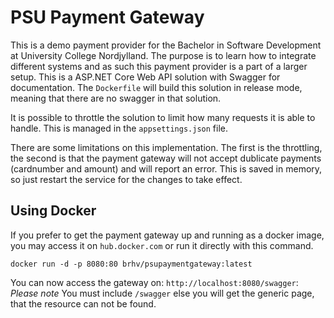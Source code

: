 # PSU Payment Gateway
This is a demo payment provider for the Bachelor in Software Development at University College Nordjylland. The purpose is to learn how to integrate different systems and as such this payment provider is a part of a larger setup.
This is a ASP.NET Core Web API solution with Swagger for documentation. The `Dockerfile` will build this solution in release mode, meaning that there are no swagger in that solution.

It is possible to throttle the solution to limit how many requests it is able to handle. This is managed in the `appsettings.json` file.

There are some limitations on this implementation. The first is the throttling, the second is that the payment gateway will not accept dublicate payments (cardnumber and amount) and will report an error. This is saved in memory, so just restart the service for the changes to take effect.

## Using Docker
If you prefer to get the payment gateway up and running as a docker image, you may access it on `hub.docker.com` or run it directly with this command.

    docker run -d -p 8080:80 brhv/psupaymentgateway:latest
    
You can now access the gateway on: `http://localhost:8080/swagger`: *Please note* You must include `/swagger` else you will get the generic page, that the resource can not be found.
